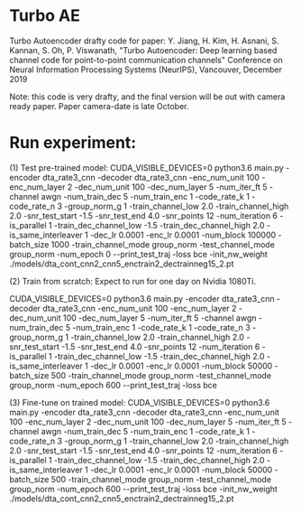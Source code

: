 # Turbo AE
Turbo Autoencoder drafty code for paper: Y. Jiang, H. Kim, H. Asnani, S. Kannan, S. Oh, P. Viswanath, "Turbo Autoencoder: Deep learning based channel code for point-to-point communication channels" Conference on Neural Information Processing Systems (NeurIPS), Vancouver, December 2019

Note: this code is very drafty, and the final version will be out with camera ready paper. Paper camera-date is late October.


# Run experiment:

(1) Test pre-trained model:
CUDA_VISIBLE_DEVICES=0 python3.6 main.py -encoder dta_rate3_cnn -decoder dta_rate3_cnn  -enc_num_unit 100 -enc_num_layer 2  -dec_num_unit 100 -dec_num_layer 5 -num_iter_ft 5 -channel awgn -num_train_dec 5 -num_train_enc 1 -code_rate_k 1 -code_rate_n 3 -group_norm_g 1 -train_channel_low 2.0 -train_channel_high 2.0 -snr_test_start -1.5 -snr_test_end 4.0 -snr_points 12 -num_iteration 6 -is_parallel 1  -train_dec_channel_low -1.5 -train_dec_channel_high 2.0  -is_same_interleaver 1 -dec_lr 0.0001 -enc_lr 0.0001  -num_block 100000 -batch_size 1000 -train_channel_mode group_norm -test_channel_mode group_norm -num_epoch 0 --print_test_traj -loss bce -init_nw_weight ./models/dta_cont_cnn2_cnn5_enctrain2_dectrainneg15_2.pt 

(2) Train from scratch:
Expect to run for one day on Nvidia 1080Ti.

CUDA_VISIBLE_DEVICES=0 python3.6 main.py -encoder dta_rate3_cnn -decoder dta_rate3_cnn  -enc_num_unit 100 -enc_num_layer 2  -dec_num_unit 100 -dec_num_layer 5 -num_iter_ft 5 -channel awgn -num_train_dec 5 -num_train_enc 1 -code_rate_k 1 -code_rate_n 3 -group_norm_g 1 -train_channel_low 2.0 -train_channel_high 2.0 -snr_test_start -1.5 -snr_test_end 4.0 -snr_points 12 -num_iteration 6 -is_parallel 1  -train_dec_channel_low -1.5 -train_dec_channel_high 2.0  -is_same_interleaver 1 -dec_lr 0.0001 -enc_lr 0.0001  -num_block 50000 -batch_size 500 -train_channel_mode group_norm -test_channel_mode group_norm -num_epoch 600 --print_test_traj -loss bce 

(3) Fine-tune on trained model:
CUDA_VISIBLE_DEVICES=0 python3.6 main.py -encoder dta_rate3_cnn -decoder dta_rate3_cnn  -enc_num_unit 100 -enc_num_layer 2  -dec_num_unit 100 -dec_num_layer 5 -num_iter_ft 5 -channel awgn -num_train_dec 5 -num_train_enc 1 -code_rate_k 1 -code_rate_n 3 -group_norm_g 1 -train_channel_low 2.0 -train_channel_high 2.0 -snr_test_start -1.5 -snr_test_end 4.0 -snr_points 12 -num_iteration 6 -is_parallel 1  -train_dec_channel_low -1.5 -train_dec_channel_high 2.0  -is_same_interleaver 1 -dec_lr 0.0001 -enc_lr 0.0001  -num_block 50000 -batch_size 500 -train_channel_mode group_norm -test_channel_mode group_norm -num_epoch 600 --print_test_traj -loss bce -init_nw_weight ./models/dta_cont_cnn2_cnn5_enctrain2_dectrainneg15_2.pt 





